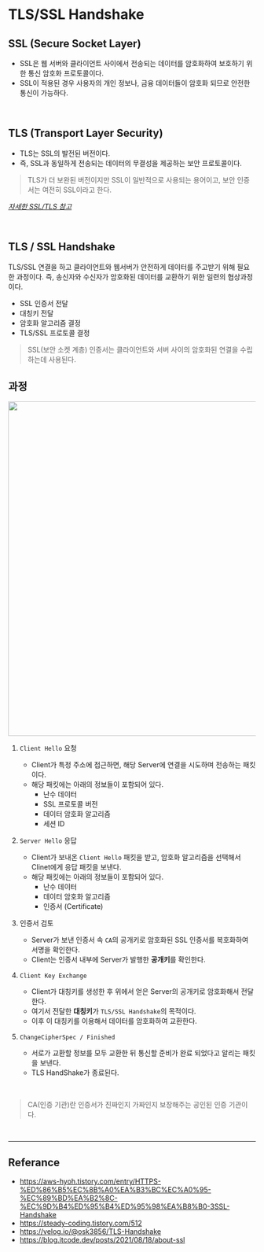 # TLS/SSL Handshake

## SSL (Secure Socket Layer)
- SSL은 웹 서버와 클라이언트 사이에서 전송되는 데이터를 암호화하여 보호하기 위한 통신 암호화 프로토콜이다.
- SSL이 적용된 경우 사용자의 개인 정보나, 금융 데이터들이 암호화 되므로 안전한 통신이 가능하다.

</br>

## TLS (Transport Layer Security)
- TLS는 SSL의 발전된 버전이다.
- 즉, SSL과 동일하게 전송되는 데이터의 무결성을 제공하는 보안 프로토콜이다. </br>

> TLS가 더 보완된 버전이지만 SSL이 일반적으로 사용되는 용어이고, 보안 인증서는 여전히 SSL이라고 한다.  


*[자세한 SSL/TLS 참고](https://github.com/da-in/tech-interview-study/blob/main/CS%20Deep%20Dive/Network/HTTP%26HTTPS.md)*

</br>

## TLS / SSL Handshake
TLS/SSL 연결을 하고 클라이언트와 웹서버가 안전하게 데이터를 주고받기 위해 필요한 과정이다. 즉, 송신자와 수신자가 암호화된 데이터를 교환하기 위한 일련의 협상과정이다. </br>
- SSL 인증서 전달
- 대칭키 전달
- 암호화 알고리즘 결정
- TLS/SSL 프로토콜 결정

> SSL(보안 소켓 계층) 인증서는 클라이언트와 서버 사이의 암호화된 연결을 수립하는데 사용된다.</br>


## 과정

<img width = "680" src = "https://user-images.githubusercontent.com/102718303/211181665-6906c3f3-aa1f-426e-a314-780a5a975b67.png">

1. `Client Hello` 요청
   - Client가 특정 주소에 접근하면, 해당 Server에 연결을 시도하며 전송하는 패킷이다.
   - 해당 패킷에는 아래의 정보들이 포함되어 있다.
      - 난수 데이터
      - SSL 프로토콜 버전
      - 데이터 암호화 알고리즘
      - 세션 ID
 
2. `Server Hello` 응답
   - Client가 보내온 `Client Hello` 패킷을 받고, 암호화 알고리즘을 선택해서 Clinet에게 응답 패킷을 보낸다.
   - 해당 패킷에는 아래의 정보들이 포함되어 있다.
      - 난수 데이터
      - 데이터 암호화 알고리즘
      - 인증서 (Certificate)
  
3. 인증서 검토
   - Server가 보낸 인증서 속 `CA`의 공개키로 암호화된 SSL 인증서를 복호화하여 서명을 확인한다.
   - Client는 인증서 내부에 Server가 발행한 **공개키**를 확인한다.


4. `Client Key Exchange` 
   - Client가 대칭키를 생성한 후 위에서 얻은 Server의 공개키로 암호화해서 전달한다. 
   - 여기서 전달한 **대칭키**가 `TLS/SSL Handshake`의 목적이다.
   - 이후 이 대칭키를 이용해서 데이터를 암호화하여 교환한다.
  
6. `ChangeCipherSpec / Finished`
   - 서로가 교환할 정보를 모두 교환한 뒤 통신할 준비가 완료 되었다고 알리는 패킷을 보낸다.
   - TLS HandShake가 종료된다.

</br>

> CA(인증 기관)란 인증서가 진짜인지 가짜인지 보장해주는 공인된 인증 기관이다. </br>

</br>

----
## Referance
- https://aws-hyoh.tistory.com/entry/HTTPS-%ED%86%B5%EC%8B%A0%EA%B3%BC%EC%A0%95-%EC%89%BD%EA%B2%8C-%EC%9D%B4%ED%95%B4%ED%95%98%EA%B8%B0-3SSL-Handshake
- https://steady-coding.tistory.com/512
- https://velog.io/@osk3856/TLS-Handshake
- https://blog.itcode.dev/posts/2021/08/18/about-ssl

